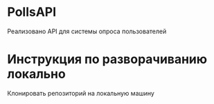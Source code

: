 # PollsAPI
Реализовано API для системы опроса пользователей
# Инструкция по разворачиванию локально 
Клонировать репозиторий на локальную машину

